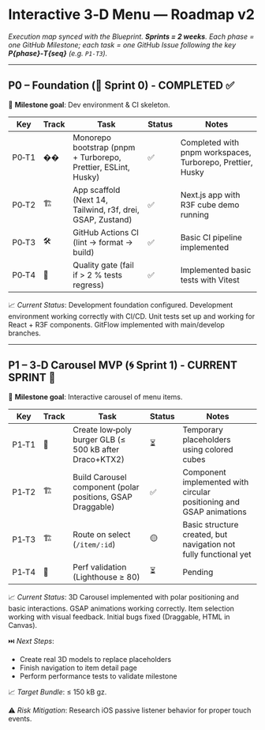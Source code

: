 # Interactive 3‑D Menu — Roadmap v2

_Execution map synced with the Blueprint. **Sprints = 2 weeks**. Each phase = one GitHub Milestone; each task = one GitHub Issue following the key **P{phase}‑T{seq}** (e.g. `P1‑T3`)._

---

## P0 – Foundation (🔧 Sprint 0) - COMPLETED ✅

🚩 **Milestone goal**: Dev environment & CI skeleton.

| Key   | Track | Task                                                           | Status | Notes                                                      |
| ----- | ----- | -------------------------------------------------------------- | ------ | ---------------------------------------------------------- |
| P0‑T1 | ��️   | Monorepo bootstrap (pnpm + Turborepo, Prettier, ESLint, Husky) | ✅     | Completed with pnpm workspaces, Turborepo, Prettier, Husky |
| P0‑T2 | 🏗️    | App scaffold (Next 14, Tailwind, r3f, drei, GSAP, Zustand)     | ✅     | Next.js app with R3F cube demo running                     |
| P0‑T3 | 🛠️    | GitHub Actions CI (lint → format → build)                      | ✅     | Basic CI pipeline implemented                              |
| P0‑T4 | 🧪    | Quality gate (fail if > 2 % tests regress)                     | ✅     | Implemented basic tests with Vitest                        |

📈 _Current Status_: Development foundation configured. Development environment working correctly with CI/CD. Unit tests set up and working for React + R3F components. GitFlow implemented with main/develop branches.

---

## P1 – 3‑D Carousel MVP (🌀 Sprint 1) - CURRENT SPRINT 🔄

🚩 **Milestone goal**: Interactive carousel of menu items.

| Key   | Track | Task                                                       | Status | Notes                                                               |
| ----- | ----- | ---------------------------------------------------------- | ------ | ------------------------------------------------------------------- |
| P1‑T1 | 🎨    | Create low‑poly burger GLB (≤ 500 kB after Draco+KTX2)     | ⏳     | Temporary placeholders using colored cubes                          |
| P1‑T2 | 🏗️    | Build Carousel component (polar positions, GSAP Draggable) | ✅     | Component implemented with circular positioning and GSAP animations |
| P1‑T3 | 🏗️    | Route on select (`/item/:id`)                              | 🟡     | Basic structure created, but navigation not fully functional yet    |
| P1‑T4 | 🧪    | Perf validation (Lighthouse ≥ 80)                          | ⏳     | Pending                                                             |

📈 _Current Status_: 3D Carousel implemented with polar positioning and basic interactions. GSAP animations working correctly. Item selection working with visual feedback. Initial bugs fixed (Draggable, HTML in Canvas).

⏭️ _Next Steps_:

- Create real 3D models to replace placeholders
- Finish navigation to item detail page
- Perform performance tests to validate milestone

📈 _Target Bundle_: ≤ 150 kB gz.

⚠️ _Risk Mitigation_: Research iOS passive listener behavior for proper touch events.
